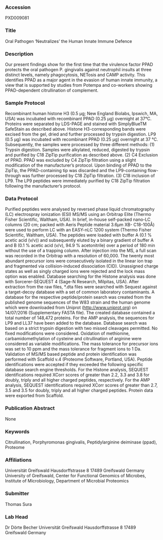 ### Accession
PXD009081

### Title
Oral Pathogen ‘Neutralizes’ the Human Innate Immune Defence

### Description
Our present findings show for the first time that the virulence factor PPAD protects the oral pathogen P. gingivalis against neutrophil insults at three distinct levels, namely phagocytosis, NETosis and CAMP activity. This identifies PPAD as a major agent in the evasion of human innate immunity, a view that is supported by studies from Potempa and co-workers showing PPAD-dependent citrullination of complement.

### Sample Protocol
Recombinant human histone H3 (0.5 µg; New England Biolabs, Ipswich, MA, USA) was incubated with recombinant PPAD (0.25 µg) overnight at 37°C. Proteins were separated by LDS-PAGE and stained with SimplyBlueTM SafeStain as described above. Histone H3-corresponding bands were excised from the gel, dried and further processed by trypsin digestion. LP9 (0.5 µg) was incubated with recombinant PPAD (0.25 µg) overnight at 37 °C. Subsequently, the samples were processed by three different methods: (1) Trypsin digestion. Samples were alkylated, reduced, digested by trypsin and purified by C18 ZipTip purification as described above. (2) C4 Exclusion of PPAD. PPAD was excluded by C4 ZipTip filtration using a slight modification of the manufacturer’s protocol. Upon binding of PPAD to the ZipTip, the PPAD-containing tip was discarded and the LP9-containing flow-through was further processed by C18 ZipTip filtration. (3) C18 inclusion of LP9. The LP9 peptides were immediately purified by C18 ZipTip filtration following the manufacturer’s protocol.

### Data Protocol
Purified peptides were analysed by reversed phase liquid chromatography (LC) electrospray ionization (ESI) MS/MS using an Orbitrap Elite (Thermo Fisher Scientific, Waltham, USA). In brief, in-house self-packed nano-LC columns (20 cm; packed with Aeris Peptide material 3.6µm XB- C18-100Å) were used to perform LC with an EASY-nLC 1200 system (Thermo Fisher Scientific, Waltham, USA). The peptides were loaded with buffer A (0.1 % acetic acid (v/v)) and subsequently eluted by a binary gradient of buffer A and B (0.1 % acetic acid (v/v), 94.9 % acetonitrile) over a period of 180 min without the use of a trapping column. After injection into the MS, a full scan was recorded in the Orbitrap with a resolution of 60,000. The twenty most abundant precursor ions were consecutively isolated in the linear ion trap and fragmented via collision-induced dissociation (CID). Unassigned charge states as well as singly charged ions were rejected and the lock mass option was enabled. Database searching for the Histone analysis was done with Sorcerer-SEQUEST 4 (Sage-N Research, Milpitas, USA). After extraction from the raw files, *.dta files were searched with Sequest against a target-decoy database with a set of common laboratory contaminants. A database for the respective peptide/protein search was created from the published genome sequences of the W83 strain and the human genome which were downloaded from Uniprot (http://www.uniprot.org) on 14/07/2016 (Supplementary FASTA file). The created database contained a total number of 148,472 proteins. For the AMP analysis, the sequences for LP9 and LL37 have been added to the database. Database search was based on a strict trypsin digestion with two missed cleavages permitted. No fixed modifications were considered. Oxidation of methionine, carbamidomethylation of cysteine and citrullination of arginine were considered as variable modifications. The mass tolerance for precursor ions was set to 10 ppm and the mass tolerance for fragment ions to 1 Da. Validation of MS/MS based peptide and protein identification was performed with Scaffold v.4 (Proteome Software, Portland, USA). Peptide identifications were accepted if they exceeded the following specific database search engine thresholds. For the Histone analysis, SEQUEST identifications required XCorr scores of greater than 2.2, 3.3 and 3.8 for doubly, triply and all higher charged peptides, respectively. For the AMP analysis, SEQUEST identifications required XCorr scores of greater than 2.7, 3.5 and 3.5 for doubly, triply and all higher charged peptides. Protein data were exported from Scaffold.

### Publication Abstract
None

### Keywords
Citrullination, Porphyromonas gingivalis, Peptidylarginine deiminase (ppad), Proteome

### Affiliations
Universität Greifswald Hausdorffstrasse 8 17489 Greifswald Germany
University of Greifswald, Center for Functional Genomics of Microbes, Institute of Microbiology, Department of Microbial Proteomics

### Submitter
Thomas Sura

### Lab Head
Dr Dörte Becher
Universität Greifswald Hausdorffstrasse 8 17489 Greifswald Germany


